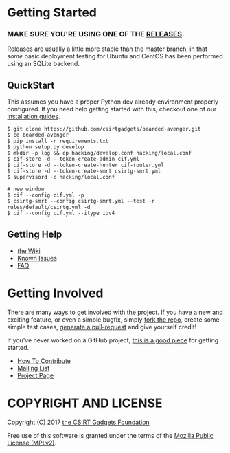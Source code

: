# Getting Started
### MAKE SURE YOU'RE USING ONE OF THE [RELEASES](https://github.com/csirtgadgets/bearded-avenger/releases).
Releases are usually a little more stable than the master branch, in that *some* basic deployment testing for Ubuntu and CentOS has been performed using an SQLite backend.

## QuickStart
This assumes you have a proper Python dev already environment properly configured. If you need help getting started with this, checkout one of our [installation guides](https://github.com/csirtgadgets/bearded-avenger/wiki/Ubuntu14LTS).

```
$ git clone https://github.com/csirtgadgets/bearded-avenger.git
$ cd bearded-avenger
$ pip install -r requirements.txt
$ python setup.py develop
$ mkdir -p log && cp hacking/develop.conf hacking/local.conf
$ cif-store -d --token-create-admin cif.yml
$ cif-store -d --token-create-hunter cif-router.yml
$ cif-store -d --token-create-smrt csirtg-smrt.yml
$ supervisord -c hacking/local.conf

# new window
$ cif --config cif.yml -p
$ csirtg-smrt --config csirtg-smrt.yml --test -r rules/default/csirtg.yml -d
$ cif --config cif.yml --itype ipv4
```

## Getting Help
 * [the Wiki](https://github.com/csirtgadgets/bearded-avenger/wiki)
 * [Known Issues](https://github.com/csirtgadgets/bearded-avenger/issues?labels=bug&state=open) 
 * [FAQ](https://github.com/csirtgadgets/bearded-avenger/issues?labels=faq)

# Getting Involved
There are many ways to get involved with the project. If you have a new and exciting feature, or even a simple bugfix, simply [fork the repo](https://help.github.com/articles/fork-a-repo), create some simple test cases, [generate a pull-request](https://help.github.com/articles/using-pull-requests) and give yourself credit!

If you've never worked on a GitHub project, [this is a good piece](https://guides.github.com/activities/contributing-to-open-source) for getting started.

* [How To Contribute](contributing.md)  
* [Mailing List](https://groups.google.com/forum/#!forum/ci-framework)  
* [Project Page](http://csirtgadgets.org/collective-intelligence-framework/)

# COPYRIGHT AND LICENSE

Copyright (C) 2017 [the CSIRT Gadgets Foundation](http://csirtgadgets.org)

Free use of this software is granted under the terms of the [Mozilla Public License (MPLv2)](https://www.mozilla.org/en-US/MPL/2.0/).
